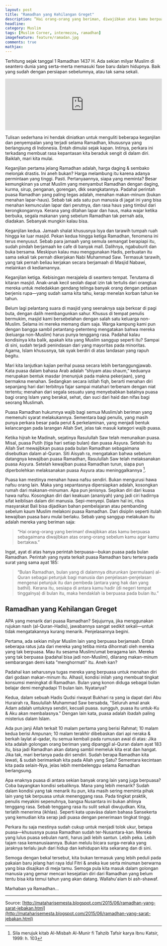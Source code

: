 ```yaml
---
layout: post
title: "Ramadhan yang Kehilangan Greget"
description: “Hai orang-orang yang beriman, diwajibkan atas kamu berpuasa sebagaimana diwajibkan atas orang-orang sebelum kamu agar kamu bertakwa.”
headline: 
category: Muslim
tags: [Muslim Corner, intermezzo, ramadhan]
imagefeature: feature/ramadan.jpg
comments: true
mathjax: 
---
```


Terhitung sejak tanggal 1 Ramadhan 1437 H. Ada sekian milyar Muslim di seantero dunia yang serta-merta memasuki fase baru dalam hidupnya. Baik yang sudah dengan persiapan sebelumnya, atau tak sama sekali.

<iframe width="100%" height="166" scrolling="no" frameborder="no" src="https://w.soundcloud.com/player/?url=https%3A//api.soundcloud.com/tracks/20102645&amp;color=0066cc&amp;auto_play=true&amp;hide_related=false&amp;show_comments=true&amp;show_user=true&amp;show_reposts=false"></iframe>

Tulisan sederhana ini hendak diniatkan untuk menguliti beberapa keganjilan dan penyempalan yang terjadi selama Ramadhan, khususnya yang berlangsung di Indonesia. Entah dimulai sejak kapan. Intinya, perkara ini terkadang membuat rasa kepantasan kita beraduk sengit di dalam diri. Baiklah, mari kita mulai.

Keganjilan pertama jelang Ramadhan adalah, harga daging & sembako melonjak drastis. Ini aneh bukan? Harga melambung itu karena adanya permintaan yang tinggi. Pasti. Pertanyaannya, siapa yang meminta? Besar kemungkinan ya umat Muslim yang menyambut Ramadhan dengan daging, kurma, sirup, penganan, gorengan, dkk seangkatannya. Padahal perintah puasa Ramadhan yang paling tegas adalah, menahan makan-minum (bukan menahan lapar-haus). Sebab tak ada satu pun manusia di jagat ini yang bisa menahan kemunculan lapar dari perutnya, dan rasa haus yang timbul dari kerongkongannya. Kerana yang ditahan lapar dan haus, maka wajar ketika berbuka, segala makanan yang sebelum Ramadhan tak pernah ada, diadakan. Sebanyak mungkin kalau bisa.

Keganjilan kedua. Jamaah shalat khususnya Isya dan tarawih tumpah ruah hingga ke luar masjid. Pekan kedua hingga ketiga Ramadhan, fenomena ini terus menyusut. Sebab para jamaah yang semula semangat berapiapi itu, sudah pindah berjamaah ke cafe di banyak mall. Dalihnya, ngabuburit dan buka bersama. Meskipun kalau mau menggunakan Hadis, perbuatan itu sama sekali tak pernah dikerjakan Nabi Muhammad Saw. Termasuk tarawih, yang tak pernah beliau kerjakan secara berjamaah di Masjid Nabawi, melainkan di kediamannya.

Keganjilan ketiga. Kebisingan merajalela di seantero tempat. Terutama di kitaran masjid. Anak-anak kecil seolah dapat izin tak tertulis dari orangtua mereka untuk meledakkan gendang telinga banyak orang dengan petasan berjenis rupa—yang sudah sama kita tahu, kerap menelan korban tahun ke tahun.

Belum lagi pelantang suara di masjid yang seenaknya saja berkoar di pagi buta, dengan dalih membangunkan sahur. Khusus di tempat penulis bermukim, masjid kami bersebelahan dengan salah satu keluarga non-Muslim. Selama ini mereka memang diam saja. Warga kampung kami pun dengan bangga sambil petantang-petenteng mengatakan bahwa mereka (keluarga non-Muslim) harus punya tenggang rasa. Padahal kalau kondisinya kita balik, apakah kita yang Muslim sanggup seperti itu? Sampai di sini, sudah terjadi penindasan dari yang mayoritas pada minoritas. Agama, Islam khususnya, tak syak berdiri di atas landasan yang rapuh begitu.

Mari kita lanjutkan kajian perihal puasa secara lebih bertanggungjawab. Kata puasa dalam bahasa Arab adalah “shiyam atau shaum,” keduanya merupakan bentuk masdar (menunjuk pada makna pekerjaan), yang bermakna menahan. Sedangkan secara istilah fiqh, berarti menahan diri sepanjang hari dari terbitnya fajar sampai matahari terbenam dengan niat tertentu; menahan dari segala sesuatu yang menyebabkan batalnya puasa bagi orang Islam yang berakal, sehat, dan suci dari haid dan nifas bagi seorang Muslimah.

Puasa Ramadhan hukumnya wajib bagi semua Muslim/ah beriman yang memenuhi syarat melakukannya. Sementara bagi penulis, yang masih punya perkara besar pada perut &amp; perkelaminan, yang menjadi bentuk kelancangan pada larangan Allah Swt, jelas tak masuk kategori wajib puasa.

Ketika hijrah ke Madinah, sejatinya Rasulullah Saw telah menunaikan puasa. Misal, puasa Putih (tiga hari setiap bulan) dan puasa Asyura. Setelah itu Allah Swt mewajibkan puasa pada bulan Ramadhan sebagaimana disebutkan dalam al-Quran. Siti Aisyah ra, mengatakan bahwa sebelum datangnya kewajiban puasa Ramadhan, Rasulullah Saw telah melaksanakan puasa Asyura. Setelah kewajiban puasa Ramadhan turun, siapa pun diperbolehkan melaksanakan puasa Asyura atau meninggalkannya [^1].

Puasa kan mestinya menahan hawa nafsu sendiri. Bukan mengurusi hawa nafsu orang lain. Maka yang sepantasnya dipersiapkan adalah, kosongkan rumah dari makanan-minuman. Apa pun jenisnya. Sepikan diri dari kuasa hawa nafsu. Kosongkan diri dari keakuan (ananiyah) yang jadi ciri hadirnya sifat keiblisan dalam diri manusia. Sepi-menyepi. Dalam hal ini, ritus masyarakat Bali bisa dijadikan bahan pembelajaran atau pembanding sebelum kaum Muslim melakoni puasa Ramadhan. Dari disiplin seperti itulah kewajiban puasa baru mulai berlaku. Sebab yang sanggup melakukan itu adalah mereka yang beriman saja:

> “Hai orang-orang yang beriman! diwajibkan atas kamu berpuasa sebagaimana diwajibkan atas orang-orang sebelum kamu agar kamu bertakwa.”

Ingat, ayat di atas hanya perintah berpuasa—bukan puasa pada bulan Ramadhan. Perintah yang nyata terkait puasa Ramadhan baru tertera pada surat yang sama ayat 185:

> “Bulan Ramadhan, bulan yang di dalamnya diturunkan (permulaan) al-Quran sebagai petunjuk bagi manusia dan penjelasan-penjelasan mengenai petunjuk itu dan pembeda (antara yang hak dan yang bathil). Kerana itu, sesiapa di antara kamu hadir (di negeri tempat tinggalnya) di bulan itu, maka hendaklah ia berpuasa pada bulan itu.”

## Ramadhan yang Kehilangan Greget ##

APA yang menarik dari puasa Ramadhan? Sejujurnya, jika menggunakan rujukan nash (al-Quran-Hadis), jawabannya sangat sedikit sekali—untuk tidak mengatakannya kurang menarik. Penjelasannya begini.

Pertama, ada sekian milyar Muslim lain yang berpuasa berjamaah. Entah seberapa ratus juta dari mereka yang tetiba minta dihormati oleh mereka yang tak berpuasa. Mau itu sesama Muslim/umat beragama lain. Mereka yang tak berpuasa (padahal bisa jadi non-Muslim), dilarang makan-minum sembarangan demi kata "menghormati" itu. Aneh kan?

Padahal kan seharusnya tugas mereka yang berpuasa untuk menahan diri dari godaan makan-minum itu. Alhasil, kondisi inilah yang membuat tingkat konsumsi meningkat di Ramadhan. Bulan yang konon diduga sebagai bulan belajar demi menghadapi 11 bulan lain. Nyatanya?

Kedua, dalam sebuah Hadis Qudsi riwayat Bukhari ra yang ia dapat dari Abu Hurairah ra, Rasulullah Muhammad Saw bersabda, "Seluruh amal anak Adam adalah untuknya sendiri, kecuali puasa. sungguh, puasa itu untuk-Ku &amp; Aku akan membalasnya." Dengan lain kata, puasa adalah ibadah paling misterius dalam Islam.

Ada pun janji Allah terkait 10 malam pertama yang berisi Rahmat; 10 malam kedua berisi Ampunan; 10 malam terakhir dibebaskan dari api neraka &amp; berkah laylat al-qadar, itu semua kembali pada rumusan awal di atas: Jika kita adalah golongan orang beriman yang dipanggil al-Quran dalam ayat 183 itu, bisa jadi Ramadhan akan datang sambil memeluk kita erat dan hangat. Jika tak, mari bertanya pada diri sendiri. Sudah berapa Ramadhan kita lewati, &amp; sudah berimankah kita pada Allah yang Satu? Sementara kecintaan kita pada selain-Nya, jelas lebih membelenggu selama Ramadhan berlangsung.

Apa enaknya puasa di antara sekian banyak orang lain yang juga berpuasa? Coba bayangkan kondisi sebaliknya. Mana yang lebih menarik? Sudah dalam kondisi yang tak menarik itu pun, kita masih sering meminta pihak lain yang tak berpuasa untuk menenggang rasa. Pada tingkat praktik, penulis meyakini sepenuhnya, bangsa Nusantara ini bukan ahlinya tenggang rasa. Sebab tenggang rasa itu sulit sekali diwujudkan. Kita, terlatih menerima (ikhlas). Seperti kata upavāsa dalam bahasa Sansekerta yang kemudian kita serap jadi puasa dengan penerimaan tingkat tinggi.

Perkara itu saja mestinya sudah cukup untuk menjadi tolok ukur, betapa puasa—khususnya puasa Ramadhan sudah ter-Nusantara-kan. Mereka yang lulus puasa sebulan nanti, harus jadi lebih santun. Lebih peka. Lebih tajam rasa kemanusiaannya. Bukan melulu bicara surga-neraka yang jaraknya terlalu jauh dari hidup dan kehidupan kita sekarang dan di sini.

Semoga dengan bekal tersebut, kita bukan termasuk yang lebih peduli pada pakaian baru jelang hari raya Idul Fitri &amp; aneka kue serta minuman berwarna yang bisa disajikan di meja tamu. Semoga pula kita masuk dalam golongan manusia yang gemar mencari kesejatian diri dari Ramadhan yang belum tentu bisa kita temui tahun yang akan datang. Wallahu'alam bi ash-shawaf.

Marhaban ya Ramadhan...


[^1]: Sila merujuk kitab Al-Misbah Al-Munir fi Tahzib Tafsir karya Ibnu Katsir, 1999: h. 103

----------

Source: [http://mataharisemesta.blogspot.com/2015/06/ramadhan-yang-sarat-jebakan.html](http://mataharisemesta.blogspot.com/2015/06/ramadhan-yang-sarat-jebakan.html)
